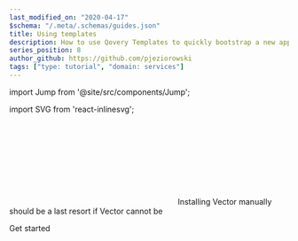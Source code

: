 ```yaml
---
last_modified_on: "2020-04-17"
$schema: "/.meta/.schemas/guides.json"
title: Using templates
description: How to use Qovery Templates to quickly bootstrap a new application
series_position: 8
author_github: https://github.com/pjeziorowski
tags: ["type: tutorial", "domain: services"]
---
```


import Jump from '@site/src/components/Jump';

import SVG from 'react-inlinesvg';

<SVG src="/img/components.svg" />
Installing Vector manually should be a last resort if Vector cannot be


<Jump to="/guides/getting-started/">Get started</Jump>




